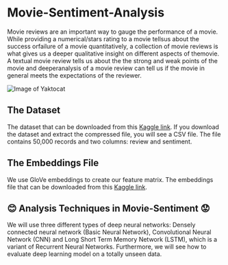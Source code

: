 # Movie-Sentiment-Analysis

Movie reviews are an important way to gauge the performance of a movie.  While providing a numerical/stars rating to a movie tellsus about the success orfailure of a movie quantitatively, a collection of movie reviews is what gives us a deeper qualitative insight on different aspects of themovie. A textual movie review tells us about the the strong and weak points of the movie and deeperanalysis of a movie review can tell us if the movie in general meets the expectations of the reviewer.

![Image of Yaktocat](https://github.com/AmirKhani1375/Movie-Sentiment-Analysis/blob/master/sentiment.png)


## The Dataset
The dataset that can be downloaded from this [ Kaggle link](https://www.kaggle.com/lakshmi25npathi/imdb-dataset-of-50k-movie-reviews).
If you download the dataset and extract the compressed file, you will see a CSV file. The file contains 50,000 records and two columns: review and sentiment.


## The Embeddings File
We use GloVe embeddings to create our feature matrix. The embeddings file that can be downloaded from this [ Kaggle link](https://www.kaggle.com/terenceliu4444/glove6b100dtxt).


## :blush: Analysis Techniques in Movie-Sentiment :worried:
We will use three different types of deep neural networks: Densely connected neural network (Basic Neural Network), Convolutional Neural Network (CNN) and Long Short Term Memory Network (LSTM), which is a variant of Recurrent Neural Networks. Furthermore, we will see how to evaluate deep learning model on a totally unseen data.
